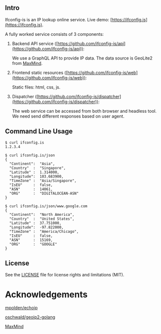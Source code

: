 ## Intro

Ifconfig-is is an IP lookup online service. Live demo: [https://ifconfig.is](https://ifconfig.is).

A fully worked service consists of 3 components:

1.  Backend API service ([https://github.com/ifconfig-is/api](https://github.com/ifconfig-is/api)):

    We use a GraphQL API to provide IP data. The data source is GeoLite2 from [MaxMind](https://www.maxmind.com).

2.  Frontend static resources ([https://github.com/ifconfig-is/web](https://github.com/ifconfig-is/web)):

    Static files: html, css, js.

3.  Dispatcher ([https://github.com/ifconfig-is/dispatcher](https://github.com/ifconfig-is/dispatcher)):

    The web service can be accessed from both browser and headless tool.
    We need send different responses based on user agent.

## Command Line Usage

```
$ curl ifconfig.is
1.2.3.4

$ curl ifconfig.is/json
{
  "Continent":  "Asia",
  "Country"  :  "Singapore",
  "Latitude" :  1.314000,
  "Longitude":  103.683900,
  "TimeZone" :  "Asia/Singapore",
  "IsEU"     :  false,
  "ASN"      :  14061,
  "ORG"      :  "DIGITALOCEAN-ASN"
}

$ curl ifconfig.is/json/www.google.com
{
  "Continent":  "North America",
  "Country"  :  "United States",
  "Latitude" :  37.751000,
  "Longitude":  -97.822000,
  "TimeZone" :  "America/Chicago",
  "IsEU"     :  false,
  "ASN"      :  15169,
  "ORG"      :  "GOOGLE"
}
```

## License

See the [LICENSE](https://github.com/i3h/ifconfig/blob/master/LICENSE.md) file for license rights and limitations (MIT).

# Acknowledgements

[mpolden/echoip](https://github.com/mpolden/echoip)

[oschwald/geoip2-golang](https://github.com/oschwald/geoip2-golang)

[MaxMind](https://www.maxmind.com)
